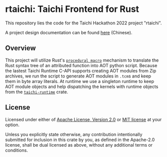 # rtaichi: Taichi Frontend for Rust

This repository lies the code for the Taichi Hackathon 2022 project "rtaichi".

A project design documentation can be found [here](https://docs.qq.com/pdf/DT1JreFJTTVpha1BZ?u=08133394e0764e43a14513ecd1ef7a89) (Chinese).

## Overview

This project will utilize Rust's [`procedural macro`](https://doc.rust-lang.org/book/ch19-06-macros.html#procedural-macros-for-generating-code-from-attributes) mechanism to translate the Rust syntax tree of an attributed function into AOT python script. Because the lastest Taichi Runtime C-API supports creating AOT modules from Zip archives, we run the script to generate AOT modules in `.tcm`s and keep them in byte array literals. At runtime we use a singleton runtime to keep AOT module objects and help dispatching the kernels with runtime objects from the [`taichi-runtime`](https://crates.io/crates/taichi-runtime) crate.

## License

Licensed under either of <a href="LICENSE-APACHE">Apache License, Version
2.0</a> or <a href="LICENSE-MIT">MIT license</a> at your option.

Unless you explicitly state otherwise, any contribution intentionally submitted
for inclusion in this crate by you, as defined in the Apache-2.0 license, shall
be dual licensed as above, without any additional terms or conditions.
